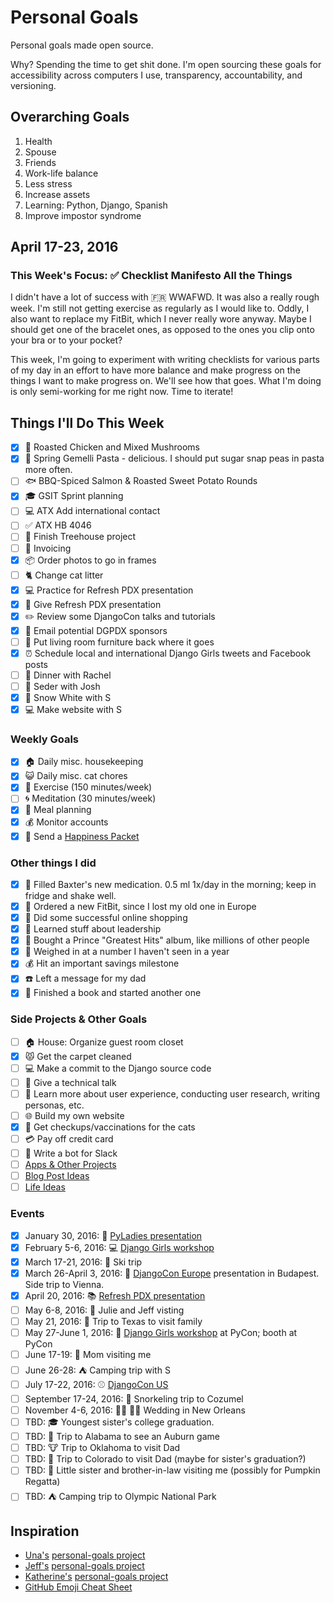 
# Personal Goals

Personal goals made open source.

Why? Spending the time to get shit done. I'm open sourcing these goals for accessibility across computers I use, transparency, accountability, and versioning.

## Overarching Goals

1. Health
2. Spouse
2. Friends 
1. Work-life balance 
1. Less stress
1. Increase assets 
1. Learning: Python, Django, Spanish
3. Improve impostor syndrome

## April 17-23, 2016

### This Week's Focus: :white_check_mark: Checklist Manifesto All the Things 

I didn't have a lot of success with :fr: WWAFWD. It was also a really rough week. I'm still not getting exercise as regularly as I would like to. Oddly, I also want to replace my FitBit, which I never really wore anyway. Maybe I should get one of the bracelet ones, as opposed to the ones you clip onto your bra or to your pocket? 

This week, I'm going to experiment with writing checklists for various parts of my day in an effort to have more balance and make progress on the things I want to make progress on. We'll see how that goes. What I'm doing is only semi-working for me right now. Time to iterate! 

## Things I'll Do This Week

- [x] :rooster: Roasted Chicken and Mixed Mushrooms 
- [x] :spaghetti: Spring Gemelli Pasta - delicious. I should put sugar snap peas in pasta more often. 
- [ ] :fish: BBQ-Spiced Salmon & Roasted Sweet Potato Rounds
- [x] :mortar_board: GSIT Sprint planning 
- [ ] :computer: ATX Add international contact 
- [ ] :white_check_mark: ATX HB 4046 
- [ ] :deciduous_tree: Finish Treehouse project
- [ ] :email: Invoicing 
- [x] :package: Order photos to go in frames
- [ ] :cat2: Change cat litter 
- [x] :computer: Practice for Refresh PDX presentation
- [x] :microphone: Give Refresh PDX presentation 
- [x] :pencil2: Review some DjangoCon talks and tutorials 
- [x] :love_letter: Email potential DGPDX sponsors 
- [ ] :house_with_garden: Put living room furniture back where it goes 
- [x] :alarm_clock: Schedule local and international Django Girls tweets and Facebook posts 
- [ ] :ramen: Dinner with Rachel 
- [ ] :wine_glass: Seder with Josh 
- [x] :apple: Snow White with S 
- [x] :computer: Make website with S 
 
### Weekly Goals 

- [x] :house: Daily misc. housekeeping
- [x] :smiley_cat: Daily misc. cat chores
- [x] :shoe: Exercise (150 minutes/week) 
- [ ] :cyclone: Meditation (30 minutes/week) 
- [x] :fork_and_knife: Meal planning
- [x] :moneybag: Monitor accounts 
- [x] :love_letter: Send a [Happiness Packet](https://www.happinesspackets.io)

### Other things I did 

- [x] :pill: Filled Baxter's new medication. 0.5 ml 1x/day in the morning; keep in fridge and shake well. 
- [x] :shoe: Ordered a new FitBit, since I lost my old one in Europe 
- [x] :womans_clothes: Did some successful online shopping 
- [x] :speech_balloon: Learned stuff about leadership 
- [x] :guitar: Bought a Prince "Greatest Hits" album, like millions of other people 
- [x] :dress: Weighed in at a number I haven't seen in a year 
- [x] :moneybag: Hit an important savings milestone 
- [x] :phone: Left a message for my dad
- [x] :book: Finished a book and started another one

### Side Projects & Other Goals

- [ ] :house: House: Organize guest room closet
- [x] :pouting_cat: Get the carpet cleaned 
- [ ] :computer: Make a commit to the Django source code 
- [ ] :wrench: Give a technical talk 
- [ ] :dancers: Learn more about user experience, conducting user research, writing personas, etc. 
- [ ] :globe_with_meridians: Build my own website
- [x] :syringe: Get checkups/vaccinations for the cats 
- [ ] :credit_card: Pay off credit card 
- [ ] :older_woman: Write a bot for Slack 
- [ ] [Apps & Other Projects](ideas/app-ideas.md)
- [ ] [Blog Post Ideas](ideas/blog-ideas.md)
- [ ] [Life Ideas](ideas/life-ideas.md)

### Events 
- [x] January 30, 2016: :microphone: [PyLadies presentation](https://www.youtube.com/watch?v=OAQAXVU1jIo)
- [x] February 5-6, 2016: :computer: [Django Girls workshop](https://djangogirls.org/portland/)
- [x] March 17-21, 2016: :ski: Ski trip 
- [x] March 26-April 3, 2016: :european_castle: [DjangoCon Europe](https://djangocon.eu/) presentation in Budapest. Side trip to Vienna.
- [x] April 20, 2016: :books: [Refresh PDX presentation](http://rfrshpdx.org/jane-austen-on-python-tips-from-an-english-major-on-writing-better-code/)
- [ ] May 6-8, 2016: :couple: Julie and Jeff visting
- [ ] May 21, 2016: :star2: Trip to Texas to visit family 
- [ ] May 27-June 1, 2016: :love_letter: [Django Girls workshop](https://djangogirls.org/pycon/) at PyCon; booth at PyCon
- [ ] June 17-19: :woman: Mom visiting me 
- [ ] June 26-28: :tent: Camping trip with S 
- [ ] July 17-22, 2016: :baseball: [DjangoCon US](https://2016.djangocon.us/) 
- [ ] September 17-24, 2016: :tropical_fish: Snorkeling trip to Cozumel 
- [ ] November 4-6, 2016: :bride_with_veil: :bride_with_veil: Wedding in New Orleans
- [ ] TBD: :mortar_board: Youngest sister's college graduation. 
- [ ] TBD: :football: Trip to Alabama to see an Auburn game 
- [ ] TBD: :cow: Trip to Oklahoma to visit Dad 
- [ ] TBD: :sunrise_over_mountains: Trip to Colorado to visit Dad (maybe for sister's graduation?) 
- [ ] TBD: :jack_o_lantern: Little sister and brother-in-law visiting me (possibly for Pumpkin Regatta)
- [ ] TBD: :tent: Camping trip to Olympic National Park 

## Inspiration

- [Una's](https://github.com/una) [personal-goals project](https://github.com/una/personal-goals)
- [Jeff's](https://github.com/jefftriplett) [personal-goals project](https://github.com/jefftriplett/personal-goals) 
- [Katherine's](https://github.com/KatherineMichel) [personal-goals project](https://github.com/KatherineMichel/personal-goals)
- [GitHub Emoji Cheat Sheet](http://www.emoji-cheat-sheet.com/) 
